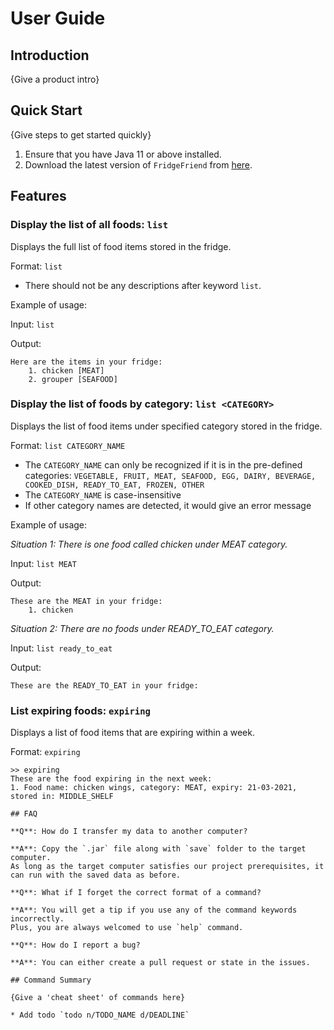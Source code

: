 # User Guide

## Introduction

{Give a product intro}

## Quick Start

{Give steps to get started quickly}

1. Ensure that you have Java 11 or above installed.
1. Download the latest version of `FridgeFriend` from [here](update_link_here_after_release).

## Features

### Display the list of all foods: `list`
Displays the full list of food items stored in the fridge.

Format: `list`

* There should not be any descriptions after keyword `list`.  

Example of usage: 

Input: `list`

Output: 
```
Here are the items in your fridge:
  	1. chicken [MEAT]
   	2. grouper [SEAFOOD]
```

### Display the list of foods by category: `list <CATEGORY>`
Displays the list of food items under specified category stored in the fridge.

Format: `list CATEGORY_NAME`

* The `CATEGORY_NAME` can only be recognized if it is in the pre-defined categories:
`VEGETABLE, FRUIT, MEAT, SEAFOOD, EGG, DAIRY, BEVERAGE, COOKED_DISH, READY_TO_EAT, FROZEN, OTHER`
* The `CATEGORY_NAME` is case-insensitive
* If other category names are detected, it would give an error message

Example of usage: 

*Situation 1: There is one food called chicken under MEAT category.*

Input: `list MEAT`

Output: 
```
These are the MEAT in your fridge:
	1. chicken
```
*Situation 2: There are no foods under READY_TO_EAT category.*

Input: `list ready_to_eat`

Output: 
```
These are the READY_TO_EAT in your fridge:
```

### List expiring foods: `expiring`

Displays a list of food items that are expiring within a week.

Format: `expiring`

```
>> expiring
These are the food expiring in the next week:
1. Food name: chicken wings, category: MEAT, expiry: 21-03-2021, stored in: MIDDLE_SHELF

## FAQ

**Q**: How do I transfer my data to another computer?

**A**: Copy the `.jar` file along with `save` folder to the target computer.
As long as the target computer satisfies our project prerequisites, it can run with the saved data as before.

**Q**: What if I forget the correct format of a command?

**A**: You will get a tip if you use any of the command keywords incorrectly. 
Plus, you are always welcomed to use `help` command.

**Q**: How do I report a bug?

**A**: You can either create a pull request or state in the issues.

## Command Summary

{Give a 'cheat sheet' of commands here}

* Add todo `todo n/TODO_NAME d/DEADLINE`
